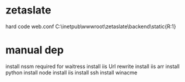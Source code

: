 # zetaslate
hard code web.conf C:\inetpub\wwwroot\zetaslate\backend\static\{R:1}
# manual dep
install nssm required for waitress
install iis Url rewrite
install iis arr
install python
install node
install iis
install ssh
install winacme
